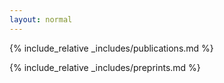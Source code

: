 ```yaml
---
layout: normal
---
```


{% include_relative _includes/publications.md %}

{% include_relative _includes/preprints.md %}

